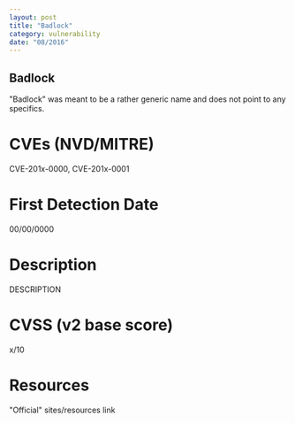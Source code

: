 ```yaml
---
layout: post
title: "Badlock"
category: vulnerability
date: "08/2016"
---
```


## Badlock

"Badlock" was meant to be a rather generic name and does not point to any specifics.

# CVEs (NVD/MITRE)
CVE-201x-0000, CVE-201x-0001

# First Detection Date
00/00/0000

# Description
DESCRIPTION

# CVSS (v2 base score)
x/10

# Resources
"Official" sites/resources link

